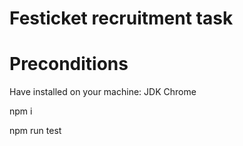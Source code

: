 # Festicket recruitment task

# Preconditions
Have installed on your machine:
JDK
Chrome

npm i

npm run test

